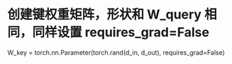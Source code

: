 # 创建键权重矩阵，形状和 W_query 相同，同样设置 requires_grad=False
W_key = torch.nn.Parameter(torch.rand(d_in, d_out), requires_grad=False)

